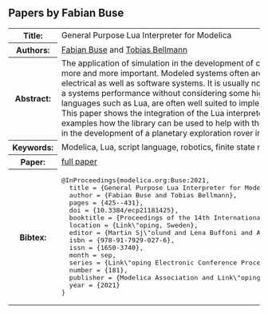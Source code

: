 ## Papers by Fabian Buse
<table><tr><th>Title:</th>
<td>General Purpose Lua Interpreter for Modelica</td>
</tr>
<tr><th>Authors:</th>
<td>
<a href="/proceedings/authors/FabianBuse">Fabian Buse</a> and <a href="/proceedings/authors/TobiasBellmann">Tobias Bellmann</a></td>
</tr>
<tr><th>Abstract:</th>
<td>The application of simulation in the development of complex systems becomes more and more important. Modeled systems often are comprised of mechanical, electrical as well as software systems. It is usually not possible anymore to evaluate a systems performance without considering some higher level logic. Scripting languages such as Lua, are often well suited to implement these logic elements. This paper shows the integration of the Lua interpreter into Modelica, and gives examples how the library can be used to help with the simulation industrial robots or in the development of a planetary exploration rover in the MMX Mission.</td></tr>
<tr><th>Keywords:</th>
<td>Modelica, Lua, script language, robotics, finite state machine</td></tr>
<tr><th>Paper:</th>
<td><a href="https://doi.org/10.3384/ecp21181425">full paper</a></td>
</tr>
<tr><th>Bibtex:</th>
<td><pre>
@InProceedings{modelica.org:Buse:2021,
  title = {General Purpose Lua Interpreter for Modelica},
  author = {Fabian Buse and Tobias Bellmann},
  pages = {425--431},
  doi = {10.3384/ecp21181425},
  booktitle = {Proceedings of the 14th International Modelica Conference},
  location = {Link\&quot;oping, Sweden},
  editor = {Martin Sj\&quot;olund and Lena Buffoni and Adrian Pop and Lennart Ochel},
  isbn = {978-91-7929-027-6},
  issn = {1650-3740},
  month = sep,
  series = {Link\&quot;oping Electronic Conference Proceedings},
  number = {181},
  publisher = {Modelica Association and Link\&quot;oping University Electronic Press},
  year = {2021}
}
</pre></td></tr>
</table><br>
